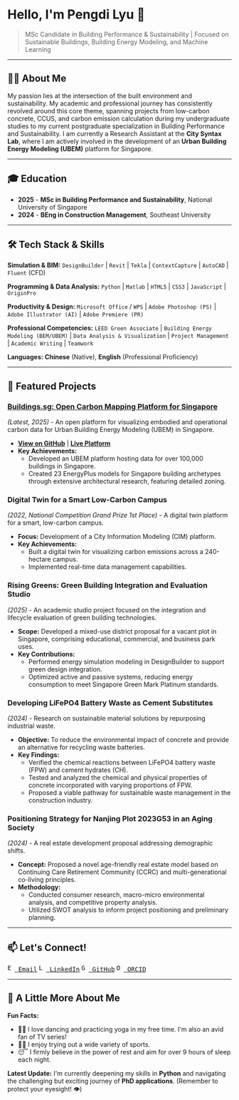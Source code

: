 # Hello, I'm Pengdi Lyu 👋

> MSc Candidate in Building Performance & Sustainability | Focused on Sustainable Buildings, Building Energy Modeling, and Machine Learning

---

## 🧑‍🔬 About Me

My passion lies at the intersection of the built environment and sustainability. My academic and professional journey has consistently revolved around this core theme, spanning projects from low-carbon concrete, CCUS, and carbon emission calculation during my undergraduate studies to my current postgraduate specialization in Building Performance and Sustainability. I am currently a Research Assistant at the **City Syntax Lab**, where I am actively involved in the development of an **Urban Building Energy Modeling (UBEM)** platform for Singapore.

---

## 🎓 Education

- **2025** - **MSc in Building Performance and Sustainability**, National University of Singapore
- **2024** - **BEng in Construction Management**, Southeast University

---

## 🛠️ Tech Stack & Skills

**Simulation & BIM:**
`DesignBuilder` | `Revit` | `Tekla` | `ContextCapture` | `AutoCAD` | `Fluent` (CFD)

**Programming & Data Analysis:**
`Python` | `Matlab` | `HTML5` | `CSS3` | `JavaScript` | `OriginPro`

**Productivity & Design:**
`Microsoft Office` / `WPS` | `Adobe Photoshop (PS)` | `Adobe Illustrator (AI)` | `Adobe Premiere (PR)`

**Professional Competencies:**
`LEED Green Associate` | `Building Energy Modeling (BEM/UBEM)` | `Data Analysis & Visualization` | `Project Management` | `Academic Writing` | `Teamwork`

**Languages:**
**Chinese** (Native), **English** (Professional Proficiency)

---

## 📂 Featured Projects

### [Buildings.sg: Open Carbon Mapping Platform for Singapore](http://buildings.sg/)
*(Latest, 2025)* - An open platform for visualizing embodied and operational carbon data for Urban Building Energy Modeling (UBEM) in Singapore.
- [**View on GitHub**](https://github.com/City-Syntax/buildings.sg) | [**Live Platform**](http://buildings.sg/)
- **Key Achievements:**
  - Developed an UBEM platform hosting data for over 100,000 buildings in Singapore.
  - Created 23 EnergyPlus models for Singapore building archetypes through extensive architectural research, featuring detailed zoning.

### Digital Twin for a Smart Low-Carbon Campus
*(2022, National Competition Grand Prize 1st Place)* - A digital twin platform for a smart, low-carbon campus.
- **Focus:** Development of a City Information Modeling (CIM) platform.
- **Key Achievements:**
  - Built a digital twin for visualizing carbon emissions across a 240-hectare campus.
  - Implemented real-time data management capabilities.

### Rising Greens: Green Building Integration and Evaluation Studio
*(2025)* - An academic studio project focused on the integration and lifecycle evaluation of green building technologies.
- **Scope:** Developed a mixed-use district proposal for a vacant plot in Singapore, comprising educational, commercial, and business park uses.
- **Key Contributions:**
  - Performed energy simulation modeling in DesignBuilder to support green design integration.
  - Optimized active and passive systems, reducing energy consumption to meet Singapore Green Mark Platinum standards.

### Developing LiFePO4 Battery Waste as Cement Substitutes
*(2024)* - Research on sustainable material solutions by repurposing industrial waste.
- **Objective:** To reduce the environmental impact of concrete and provide an alternative for recycling waste batteries.
- **Key Findings:**
  - Verified the chemical reactions between LiFePO4 battery waste (FPW) and cement hydrates (CH).
  - Tested and analyzed the chemical and physical properties of concrete incorporated with varying proportions of FPW.
  - Proposed a viable pathway for sustainable waste management in the construction industry.

### Positioning Strategy for Nanjing Plot 2023G53 in an Aging Society
*(2024)* - A real estate development proposal addressing demographic shifts.
- **Concept:** Proposed a novel age-friendly real estate model based on Continuing Care Retirement Community (CCRC) and multi-generational co-living principles.
- **Methodology:**
  - Conducted consumer research, macro-micro environmental analysis, and competitive property analysis.
  - Utilized SWOT analysis to inform project positioning and preliminary planning.

---

## 📫 Let's Connect!

<kbd>[<img src="https://img.icons8.com/color/32/000000/gmail.png" alt="Email" height="16"> Email](mailto:pengdilyu@gmail.com)</kbd> <kbd>[<img src="https://img.icons8.com/color/32/000000/linkedin.png" alt="LinkedIn" height="16"> LinkedIn](https://www.linkedin.com/in/pengdi-lyu/)</kbd> <kbd>[<img src="https://img.icons8.com/color/32/000000/github.png" alt="GitHub" height="16"> GitHub](https://github.com/Speeqw)</kbd> <kbd>[<img src="https://img.icons8.com/color/32/000000/orcid.png" alt="ORCID" height="16"> ORCID](https://orcid.org/0009-0002-8953-0819)</kbd>

---

## 💫 A Little More About Me

**Fun Facts:**
- 🕺💃 I love dancing and practicing yoga in my free time. I'm also an avid fan of TV series!
- 🏃‍♂️ I enjoy trying out a wide variety of sports.
- 😴 I firmly believe in the power of rest and aim for over 9 hours of sleep each night.

**Latest Update:**
I'm currently deepening my skills in **Python** and navigating the challenging but exciting journey of **PhD applications**. (Remember to protect your eyesight! 👁️)






